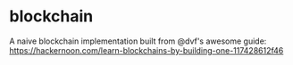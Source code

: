 # blockchain
A naive blockchain implementation built from @dvf's awesome guide: https://hackernoon.com/learn-blockchains-by-building-one-117428612f46
